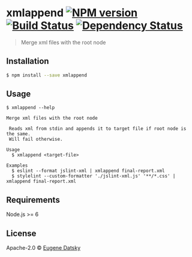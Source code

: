 # xmlappend [![NPM version][npm-image]][npm-url] [![Build Status][travis-image]][travis-url] [![Dependency Status][daviddm-image]][daviddm-url]
> Merge xml files with the root node

## Installation

```sh
$ npm install --save xmlappend
```

## Usage

```
$ xmlappend --help

Merge xml files with the root node

 Reads xml from stdin and appends it to target file if root node is the same.
 Will fail otherwise.

Usage
  $ xmlappend <target-file>

Examples
  $ eslint --format jslint-xml | xmlappend final-report.xml
  $ stylelint --custom-formatter './jslint-xml.js' '**/*.css' | xmlappend final-report.xml
```
## Requirements

Node.js >= 6

## License

Apache-2.0 © [Eugene Datsky](https://twitter.com/prncd)


[npm-image]: https://badge.fury.io/js/xmlappend.svg
[npm-url]: https://npmjs.org/package/xmlappend
[travis-image]: https://travis-ci.org/princed/xmlappend.svg?branch=master
[travis-url]: https://travis-ci.org/princed/xmlappend
[daviddm-image]: https://david-dm.org/princed/xmlappend.svg?theme=shields.io
[daviddm-url]: https://david-dm.org/princed/xmlappend
